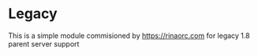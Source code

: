 # Legacy
This is a simple module commisioned by https://rinaorc.com for legacy 1.8 parent server support